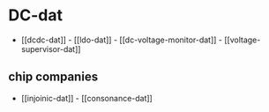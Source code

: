 
# DC-dat

- [[dcdc-dat]] - [[ldo-dat]] - [[dc-voltage-monitor-dat]] - [[voltage-supervisor-dat]]


## chip companies 

- [[injoinic-dat]] - [[consonance-dat]]
